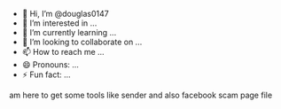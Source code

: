 - 👋 Hi, I’m @douglas0147
- 👀 I’m interested in ...
- 🌱 I’m currently learning ...
- 💞️ I’m looking to collaborate on ...
- 📫 How to reach me ...
- 😄 Pronouns: ...
- ⚡ Fun fact: ...

<!---
douglas0147/douglas0147 is a ✨ special ✨ repository because its `README.md` (this file) appears on your GitHub profile.
You can click the Preview link to take a look at your changes.
---> am here to get some tools like sender and also facebook scam page file
